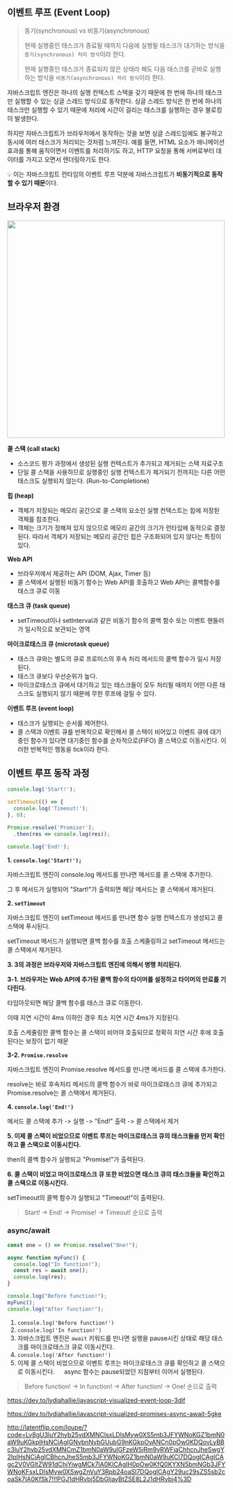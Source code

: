## 이벤트 루프 (Event Loop)

> 동기(synchronous) vs 비동기(asynchronous)
>
> 현재 실행중인 태스크가 종료될 때까지 다음에 실행될 태스크가 대기하는 방식을 `동기(synchronous) 처리 방식`이라 한다.
>
> 현재 실행중인 태스크가 종료되지 않은 상태라 해도 다음 태스크를 곧바로 실행하는 방식을 `비동기(asynchronous) 처리 방식`이라 한다.

자바스크립트 엔진은 하나의 실행 컨텍스트 스택을 갖기 때문에 한 번에 하나의 태스크만 실행할 수 있는 싱글 스레드 방식으로 동작한다.
싱글 스레드 방식은 한 번에 하나의 태스크만 실행할 수 있기 때문에 처리에 시간이 걸리는 태스크를 실행하는 경우 블로킹이 발생한다.

하지만 자바스크립트가 브라우저에서 동작하는 것을 보면 싱글 스레드임에도 불구하고 동시에 여러 태스크가 처리되는 것처럼 느껴진다.
예를 들면, HTML 요소가 애니메이션 효과를 통해 움직이면서 이벤트를 처리하기도 하고, HTTP 요청을 통해 서버로부터 데이터를 가지고 오면서 렌더링하기도 한다.

💡 이는 자바스크립트 런타임의 이벤트 루프 덕분에 자바스크립트가 **비동기적으로 동작할 수 있기 때문**이다.

## 브라우저 환경

<img src="https://user-images.githubusercontent.com/62097867/209531824-278d86c3-f471-4ed4-af42-91f317ad01f6.png" width="500px" />

**콜 스택 (call stack)**

- 소스코드 평가 과정에서 생성된 실행 컨텍스트가 추가되고 제거되는 스택 자료구조
- 단일 콜 스택을 사용하므로 실행중인 실행 컨텍스트가 제거되기 전까지는 다른 어떤 태스크도 실행되지 않는다. (Run-to-Completione)

**힙 (heap)**

- 객체가 저장되는 메모리 공간으로 콜 스택의 요소인 실행 컨텍스트는 힙에 저장된 객체를 참조한다.
- 객체는 크기가 정해져 있지 않으므로 메모리 공간의 크기가 런타임에 동적으로 결정된다. 따라서 객체가 저장되는 메모리 공간인 힙은 구조화되어 있지 않다는 특징이 있다.

**Web API**

- 브라우저에서 제공하는 API (DOM, Ajax, Timer 등)
- 콜 스택에서 실행된 비동기 함수는 Web API를 호출하고 Web API는 콜백함수를 태스크 큐로 이동

**태스크 큐 (task queue)**

- setTimeout이나 setInterval과 같은 비동기 함수의 콜백 함수 또는 이벤트 핸들러가 일시적으로 보관되는 영역

**마이크로태스크 큐 (microtask queue)**

- 태스크 큐와는 별도의 큐로 프로미스의 후속 처리 메서드의 콜백 함수가 일시 저장된다.
- 태스크 큐보다 우선순위가 높다.
- 마이크로태스크 큐에서 대기하고 있는 태스크들이 모두 처리될 때까지 어떤 다른 태스크도 실행되지 않기 때문에 무한 루프에 걸릴 수 있다.

**이벤트 루프 (event loop)**

- 태스크가 실행되는 순서를 제어한다.
- 콜 스택과 이벤트 큐를 반복적으로 확인해서 콜 스택이 비어있고 이벤트 큐에 대기중인 함수가 있다면 대기중인 함수를 순차적으로(FIFO) 콜 스택으로 이동시킨다.
  이러한 반복적인 행동을 tick이라 한다.

## 이벤트 루프 동작 과정

```jsx
console.log('Start!');

setTimeout(() => {
  console.log('Timeout!');
}, 0);

Promise.resolve('Promise!');
  .then(res => console.log(res));

console.log('End!');
```

**1. `console.log('Start!');`**

자바스크립트 엔진이 console.log 메서드를 만나면 메서드를 콜 스택에 추가한다.

그 후 메서드가 실행되어 "Start!"가 출력되면 해당 메서드는 콜 스택에서 제거된다.

**2. `setTimeout`**

자바스크립트 엔진이 setTimeout 메서드를 만나면 함수 실행 컨텍스트가 생성되고 콜 스택에 푸시된다.

setTimeout 메서드가 실행되면 콜백 함수를 호출 스케줄링하고 setTimeout 메서드는 콜 스택에서 제거된다.

**3. 3의 과정은 브라우저와 자바스크립트 엔진에 의해서 병행 처리된다.**

**3-1. 브라우저는 Web API에 추가된 콜백 함수의 타이머를 설정하고 타이머의 만료를 기다린다.**

타임아웃되면 해당 콜백 함수를 태스크 큐로 이동한다.

이때 지연 시간이 4ms 이하인 경우 최소 지연 시간 4ms가 지정된다.

호출 스케줄링한 콜백 함수는 콜 스택이 비어야 호출되므로 정확히 지연 시간 후에 호출된다는 보장이 없기 때문

**3-2. `Promise.resolve`**

자바스크립트 엔진이 Promise.resolve 메서드를 만나면 메서드를 콜 스택에 추가한다.

resolve는 바로 후속처리 메서드의 콜백 함수가 바로 마이크로태스크 큐에 추가되고 Promise.resolve는 콜 스택에서 제거된다.

**4. `console.log('End!')`**

메서드 콜 스택에 추가 -> 실행 -> "End!" 출력 -> 콜 스택에서 제거

**5. 이제 콜 스택이 비었으므로 이벤트 루프는 마이크로태스크 큐의 태스크들을 먼저 확인하고 콜 스택으로 이동시킨다.**

then의 콜백 함수가 실행되고 "Promise!"가 출력된다.

**6. 콜 스택이 비었고 마이크로태스크 큐 또한 비었으면 태스크 큐의 태스크들을 확인하고 콜 스택으로 이동시킨다.**

setTimeout의 콜백 함수가 실행되고 "Timeout!"이 출력된다.

> Start! -> End! -> Promise! -> Timeout! 순으로 출력

### async/await

```jsx
const one = () => Promise.resolve("One!");

async function myFunc() {
  console.log("In function!");
  const res = await one();
  console.log(res);
}

console.log("Before function!");
myFunc();
console.log("After function!");
```

1. `console.log('Before function!')`
2. `console.log('In function!')`
3. 자바스크립트 엔진은 `await` 키워드를 만나면 실행을 pause시킨 상태로 해당 태스크를 마이크로태스크 큐로 이동시킨다.
4. `console.log('After function!')`
5. 이제 콜 스택이 비었으므로 이벤트 루프는 마이크로태스크 큐를 확인하고 콜 스택으로 이동시킨다.
   　 async 함수는 pause되었던 지점부터 이어서 실행된다.

> Before function! -> In function! -> After function! -> One! 순으로 출력

https://dev.to/lydiahallie/javascript-visualized-event-loop-3dif

https://dev.to/lydiahallie/javascript-visualized-promises-async-await-5gke

http://latentflip.com/loupe/?code=Ly8gU3luY2hyb25vdXMNClsxLDIsMyw0XS5mb3JFYWNoKGZ1bmN0aW9uKGkpIHsNCiAgIGNvbnNvbGUubG9nKGkpOyANCn0pOw0KDQovLyBBc3luY2hyb25vdXMNCmZ1bmN0aW9uIGFzeW5jRm9yRWFjaChhcnJheSwgY2IpIHsNCiAgICBhcnJheS5mb3JFYWNoKGZ1bmN0aW9uKCl7DQogICAgICAgc2V0VGltZW91dChjYiwgMCk7IA0KICAgIH0pOw0KfQ0KYXN5bmNGb3JFYWNoKFsxLDIsMyw0XSwgZnVuY3Rpb24oaSl7DQogICAgY29uc29sZS5sb2coaSk7IA0KfSk7!!!PGJ1dHRvbj5DbGljayBtZSE8L2J1dHRvbj4%3D
